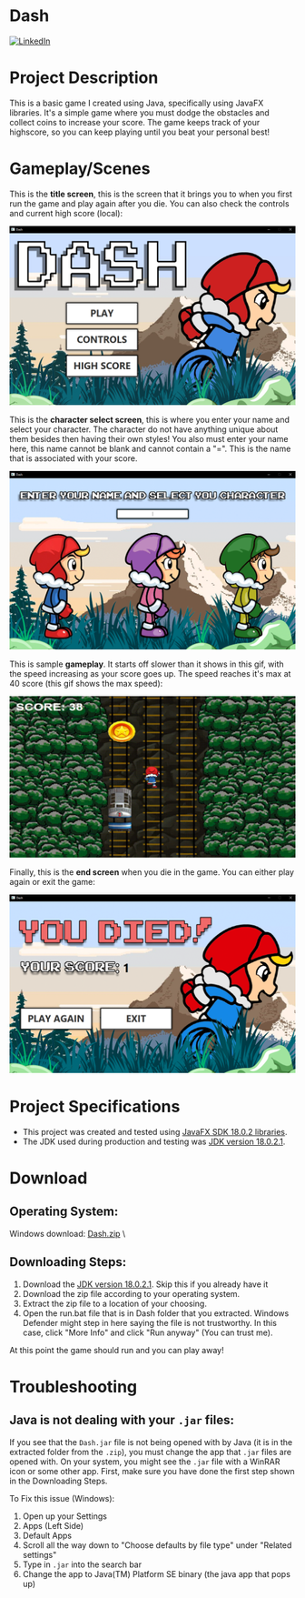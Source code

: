 # Dash

[![LinkedIn](https://img.shields.io/badge/LinkedIn-0077B5?style=for-the-badge&logo=linkedin&logoColor=white&style=flat-square)](https://www.linkedin.com/in/ankushmadharha/)

# Project Description
This is a basic game I created using Java, specifically using JavaFX libraries. It's a simple game where you must dodge the obstacles and collect coins to increase your score. The game keeps track of your highscore, so you can keep playing until you beat your personal best!

# Gameplay/Scenes
This is the **title screen**, this is the screen that it brings you to when you first run the game and play again after you die. You can also check the controls and current high score (local):

![Title Screen Image](https://raw.githubusercontent.com/AMadharha/Dash/master/samples/titleScreen.png "Sample Title Screen")

This is the **character select screen**, this is where you enter your name and select your character. The character do not have anything unique about them besides then having their own styles! You also must enter your name here, this name cannot be blank and cannot contain a "=". This is the name that is associated with your score.

![Character Select Image](https://raw.githubusercontent.com/AMadharha/Dash/master/samples/characterSelectScreen.png "Sample Character Select Screen")

This is sample **gameplay**. It starts off slower than it shows in this gif, with the speed increasing as your score goes up. The speed reaches it's max at 40 score (this gif shows the max speed):

![Gameplay Sample](https://raw.githubusercontent.com/AMadharha/Dash/master/samples/gameplaySample.gif "End Screen Sample")

Finally, this is the **end screen** when you die in the game. You can either play again or exit the game: 

![End Screen Image](https://raw.githubusercontent.com/AMadharha/Dash/master/samples/endScreen.png "End Screen Sample")

# Project Specifications
* This project was created and tested using [JavaFX SDK 18.0.2 libraries](https://gluonhq.com/products/javafx/).
* The JDK used during production and testing was [JDK version 18.0.2.1](https://www.oracle.com/java/technologies/downloads/).

# Download
## Operating System:
Windows download: [Dash.zip](https://raw.githubusercontent.com/AMadharha/Dash/master/downloads/Dash.zip) \

## Downloading Steps:
1. Download the [JDK version 18.0.2.1](https://www.oracle.com/java/technologies/downloads/). Skip this if you already have it
2. Download the zip file according to your operating system.
3. Extract the zip file to a location of your choosing.
4. Open the run.bat file that is in Dash folder that you extracted. Windows Defender might step in here saying the file is not trustworthy. In this case, click "More Info" and click "Run anyway" (You can trust me).

At this point the game should run and you can play away!

# Troubleshooting
## Java is not dealing with your `.jar` files:
If you see that the `Dash.jar` file is not being opened with by Java (it is in the extracted folder from the `.zip`), you must change the app that `.jar` files are opened with. On your system, you might see the `.jar` file with a WinRAR icon or some other app. First, make sure you have done the first step shown in the Downloading Steps. 

To Fix this issue (Windows):
1. Open up your Settings
2. Apps (Left Side)
3. Default Apps
4. Scroll all the way down to "Choose defaults by file type" under "Related settings"
5. Type in `.jar` into the search bar
6. Change the app to Java(TM) Platform SE binary (the java app that pops up)

